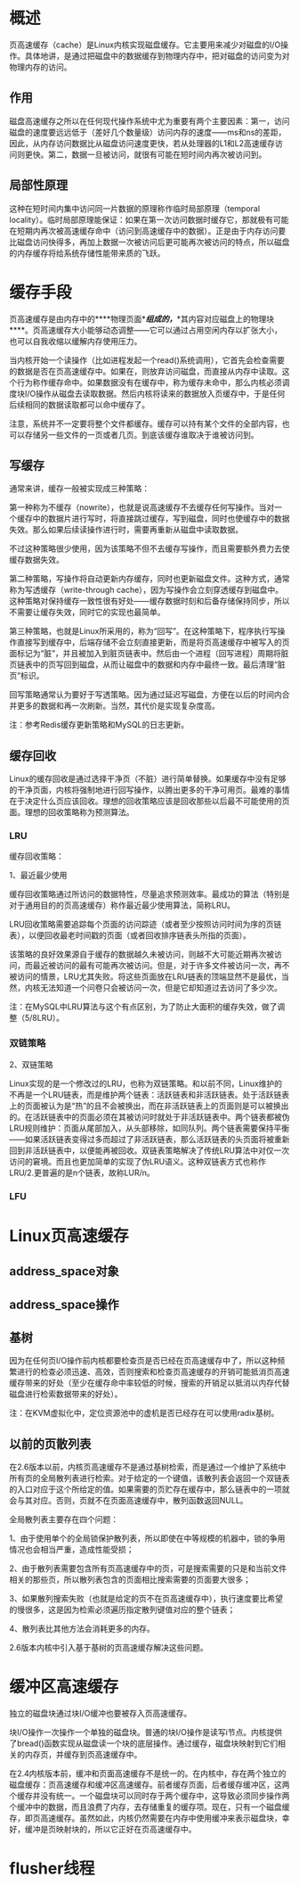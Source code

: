 # **概述**

页高速缓存（cache）是Linux内核实现磁盘缓存。它主要用来减少对磁盘的I/O操作。具体地讲，是通过把磁盘中的数据缓存到物理内存中，把对磁盘的访问变为对物理内存的访问。

## **作用**

磁盘高速缓存之所以在任何现代操作系统中尤为重要有两个主要因素：第一，访问磁盘的速度要远远低于（差好几个数量级）访问内存的速度——ms和ns的差距，因此，从内存访问数据比从磁盘访问速度更快，若从处理器的L1和L2高速缓存访问则更快。第二，数据一旦被访问，就很有可能在短时间内再次被访问到。

 

## **局部性原理**

这种在短时间内集中访问同一片数据的原理称作临时局部原理（temporal locality）。临时局部原理能保证：如果在第一次访问数据时缓存它，那就极有可能在短期内再次被高速缓存命中（访问到高速缓存中的数据）。正是由于内存访问要比磁盘访问快得多，再加上数据一次被访问后更可能再次被访问的特点，所以磁盘的内存缓存将给系统存储性能带来质的飞跃。

 

# **缓存手段**

页高速缓存是由内存中的***\*物理页面\****组成的，***\*其内容对应磁盘上的物理块\****。页高速缓存大小能够动态调整——它可以通过占用空闲内存以扩张大小，也可以自我收缩以缓解内存使用压力。

当内核开始一个读操作（比如进程发起一个read()系统调用），它首先会检查需要的数据是否在页高速缓存中。如果在，则放弃访问磁盘，而直接从内存中读取。这个行为称作缓存命中。如果数据没有在缓存中，称为缓存未命中，那么内核必须调度块I/O操作从磁盘去读取数据。然后内核将读来的数据放入页缓存中，于是任何后续相同的数据读取都可以命中缓存了。

注意，系统并不一定要将整个文件都缓存。缓存可以持有某个文件的全部内容，也可以存储另一些文件的一页或者几页。到底该缓存谁取决于谁被访问到。

## **写缓存**

通常来讲，缓存一般被实现成三种策略：

第一种称为不缓存（nowrite），也就是说高速缓存不去缓存任何写操作。当对一个缓存中的数据片进行写时，将直接跳过缓存，写到磁盘，同时也使缓存中的数据失效。那么如果后续读操作进行时，需要再重新从磁盘中读取数据。

不过这种策略很少使用，因为该策略不但不去缓存写操作，而且需要额外费力去使缓存数据失效。

第二种策略，写操作将自动更新内存缓存，同时也更新磁盘文件。这种方式，通常称为写透缓存（write-through cache），因为写操作会立刻穿透缓存到磁盘中。这种策略对保持缓存一致性很有好处——缓存数据时刻和后备存储保持同步，所以不需要让缓存失效，同时它的实现也最简单。

第三种策略，也就是Linux所采用的，称为“回写”。在这种策略下，程序执行写操作直接写到缓存中，后端存储不会立刻直接更新，而是将页高速缓存中被写入的页面标记为“脏”，并且被加入到脏页链表中。然后由一个进程（回写进程）周期将脏页链表中的页写回到磁盘，从而让磁盘中的数据和内存中最终一致。最后清理“脏页”标识。

回写策略通常认为要好于写透策略。因为通过延迟写磁盘，方便在以后的时间内合并更多的数据和再一次刷新。当然，其代价是实现复杂度高。

注：参考Redis缓存更新策略和MySQL的日志更新。

## **缓存回收**

Linux的缓存回收是通过选择干净页（不脏）进行简单替换。如果缓存中没有足够的干净页面，内核将强制地进行回写操作，以腾出更多的干净可用页。最难的事情在于决定什么页应该回收。理想的回收策略应该是回收那些以后最不可能使用的页面。理想的回收策略称为预测算法。

### **LRU**

缓存回收策略：

1、最近最少使用

缓存回收策略通过所访问的数据特性，尽量追求预测效率。最成功的算法（特别是对于通用目的的页高速缓存）称作最近最少使用算法，简称LRU。

LRU回收策略需要追踪每个页面的访问踪迹（或者至少按照访问时间为序的页链表），以便回收最老时间戳的页面（或者回收排序链表头所指的页面）。

该策略的良好效果源自于缓存的数据越久未被访问，则越不大可能近期再次被访问，而最近被访问的最有可能再次被访问。但是，对于许多文件被访问一次，再不被访问的情景，LRU尤其失败。将这些页面放在LRU链表的顶端显然不是最优，当然，内核无法知道一个问卷只会被访问一次，但是它却知道过去访问了多少次。

注：在MySQL中LRU算法与这个有点区别，为了防止大面积的缓存失效，做了调整（5/8LRU）。

### **双链策略**

2、双链策略

Linux实现的是一个修改过的LRU，也称为双链策略。和以前不同，Linux维护的不再是一个LRU链表，而是维护两个链表：活跃链表和非活跃链表。处于活跃链表上的页面被认为是“热”的且不会被换出，而在非活跃链表上的页面则是可以被换出的。在活跃链表中的页面必须在其被访问时就处于非活跃链表中。两个链表都被伪LRU规则维护：页面从尾部加入，从头部移除，如同队列。两个链表需要保持平衡——如果活跃链表变得过多而超过了非活跃链表，那么活跃链表的头页面将被重新回到非活跃链表中，以便能再被回收。双链表策略解决了传统LRU算法中对仅一次访问的窘境。而且也更加简单的实现了伪LRU语义。这种双链表方式也称作LRU/2.更普遍的是n个链表，故称LUR/n。

 

### **LFU**

 

# **Linux页高速缓存**

## **address_space对象**

## **address_space操作**

## **基树**

因为在任何页I/O操作前内核都要检查页是否已经在页高速缓存中了，所以这种频繁进行的检查必须迅速、高效，否则搜索和检查页高速缓存的开销可能抵消页高速缓存带来的好处（至少在缓存命中率较低的时候，搜索的开销足以抵消以内存代替磁盘进行检索数据带来的好处）。

注：在KVM虚拟化中，定位资源池中的虚机是否已经存在可以使用radix基树。

## **以前的页散列表**

在2.6版本以前，内核页高速缓存不是通过基树检索，而是通过一个维护了系统中所有页的全局散列表进行检索。对于给定的一个键值，该散列表会返回一个双链表的入口对应于这个所给定的值。如果需要的页贮存在缓存中，那么链表中的一项就会与其对应。否则，页就不在页面高速缓存中，散列函数返回NULL。

全局散列表主要存在四个问题：

1、由于使用单个的全局锁保护散列表，所以即使在中等规模的机器中，锁的争用情况也会相当严重，造成性能受损；

2、由于散列表需要包含所有页高速缓存中的页，可是搜索需要的只是和当前文件相关的那些页，所以散列表包含的页面相比搜索需要的页面要大很多；

3、如果散列搜索失败（也就是给定的页不在页高速缓存中），执行速度要比希望的慢很多，这是因为检索必须遍历指定散列键值对应的整个链表；

4、散列表比其他方法会消耗更多的内存。

2.6版本内核中引入基于基树的页高速缓存解决这些问题。

 

# **缓冲区高速缓存**

独立的磁盘块通过块I/O缓冲也要被存入页高速缓存。

块I/O操作一次操作一个单独的磁盘块。普通的块I/O操作是读写i节点。内核提供了bread()函数实现从磁盘读一个块的底层操作。通过缓存，磁盘块映射到它们相关的内存页，并缓存到页高速缓存中。

在2.4内核版本前，缓冲和页面高速缓存不是统一的。在内核中，存在两个独立的磁盘缓存：页高速缓存和缓冲区高速缓存。前者缓存页面，后者缓存缓冲区，这两个缓存并没有统一。一个磁盘块可以同时存于两个缓存中，这导致必须同步操作两个缓冲中的数据，而且浪费了内存，去存储重复的缓存项。现在，只有一个磁盘缓存，即页高速缓存。虽然如此，内核仍然需要在内存中使用缓冲来表示磁盘块，幸好，缓冲是页映射块的，所以它正好在页高速缓存中。

 

# **flusher线程**